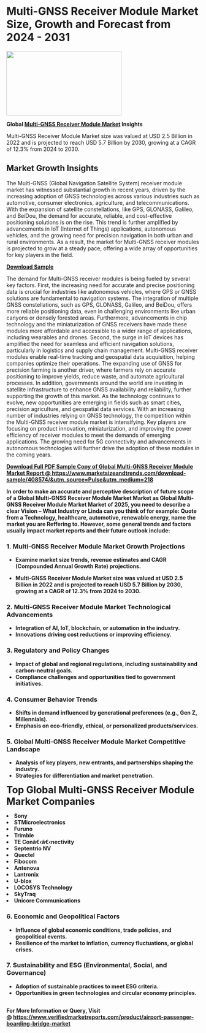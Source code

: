 <H1>Multi-GNSS Receiver Module Market Size, Growth and Forecast from 2024 - 2031</H1><img class="aligncenter size-medium wp-image-584254" src="https://thirdeyenews.in/wp-content/uploads/2024/09/Global-Market-Research-300x168.jpeg" alt="" width="300" height="168" /><p><strong>Global&nbsp;<a href="https://www.marketsizeandtrends.com/download-sample/408574/&amp;utm_source=Pulse&amp;utm_medium=218">Multi-GNSS Receiver Module Market</a> Insights</strong></p><p>Multi-GNSS Receiver Module Market size was valued at USD 2.5 Billion in 2022 and is projected to reach USD 5.7 Billion by 2030, growing at a CAGR of 12.3% from 2024 to 2030.</p><p><h2>Market Growth Insights</h2> <p>The Multi-GNSS (Global Navigation Satellite System) receiver module market has witnessed substantial growth in recent years, driven by the increasing adoption of GNSS technologies across various industries such as automotive, consumer electronics, agriculture, and telecommunications. With the expansion of satellite constellations, like GPS, GLONASS, Galileo, and BeiDou, the demand for accurate, reliable, and cost-effective positioning solutions is on the rise. This trend is further amplified by advancements in IoT (Internet of Things) applications, autonomous vehicles, and the growing need for precision navigation in both urban and rural environments. As a result, the market for Multi-GNSS receiver modules is projected to grow at a steady pace, offering a wide array of opportunities for key players in the field.</p> <p><strong><a href="#">Download Sample</a></strong></p> <p>The demand for Multi-GNSS receiver modules is being fueled by several key factors. First, the increasing need for accurate and precise positioning data is crucial for industries like autonomous vehicles, where GPS or GNSS solutions are fundamental to navigation systems. The integration of multiple GNSS constellations, such as GPS, GLONASS, Galileo, and BeiDou, offers more reliable positioning data, even in challenging environments like urban canyons or densely forested areas. Furthermore, advancements in chip technology and the miniaturization of GNSS receivers have made these modules more affordable and accessible to a wider range of applications, including wearables and drones. Second, the surge in IoT devices has amplified the need for seamless and efficient navigation solutions, particularly in logistics and supply chain management. Multi-GNSS receiver modules enable real-time tracking and geospatial data acquisition, helping companies optimize their operations. The expanding use of GNSS for precision farming is another driver, where farmers rely on accurate positioning to improve yields, reduce waste, and automate agricultural processes. In addition, governments around the world are investing in satellite infrastructure to enhance GNSS availability and reliability, further supporting the growth of this market. As the technology continues to evolve, new opportunities are emerging in fields such as smart cities, precision agriculture, and geospatial data services. With an increasing number of industries relying on GNSS technology, the competition within the Multi-GNSS receiver module market is intensifying. Key players are focusing on product innovation, miniaturization, and improving the power efficiency of receiver modules to meet the demands of emerging applications. The growing need for 5G connectivity and advancements in autonomous technologies will further drive the adoption of these modules in the coming years. <p><strong><a href="#"></p><p><span class=""><strong>Download Full PDF Sample Copy of Global Multi-GNSS Receiver Module Market Report</strong> @ <a href="https://www.marketsizeandtrends.com/download-sample/408574/&amp;utm_source=Pulse&amp;utm_medium=218" target="_blank">https://www.marketsizeandtrends.com/download-sample/408574/&amp;utm_source=Pulse&amp;utm_medium=218</a></span></p><p>In order to make an accurate and perceptive description of future scope of a Global&nbsp;Multi-GNSS Receiver Module Market Market as Global&nbsp;Multi-GNSS Receiver Module Market Market of 2025, you need to describe a clear Vision &ndash; What Industry or Linda can you think of for example: Quote from a Technology, healthcare, automotive, renewable energy, name the market you are Reffering to. However, some general trends and factors usually impact market reports and their future outlook include:</p><h3>1.&nbsp;<strong>Multi-GNSS Receiver Module Market Growth Projections</strong></h3><ul><li>Examine market size trends, revenue estimates and CAGR (Compounded Annual Growth Rate) projections.</li><li><p>Multi-GNSS Receiver Module Market size was valued at USD 2.5 Billion in 2022 and is projected to reach USD 5.7 Billion by 2030, growing at a CAGR of 12.3% from 2024 to 2030.</p></li></ul><h3>2.&nbsp;<strong>Multi-GNSS Receiver Module Market Technological Advancements</strong></h3><ul><li>Integration of AI, IoT, blockchain, or automation in the industry.</li><li>Innovations driving cost reductions or improving efficiency.</li></ul><h3>3.&nbsp;<strong>Regulatory and Policy Changes</strong></h3><ul><li>Impact of global and regional regulations, including sustainability and carbon-neutral goals.</li><li>Compliance challenges and opportunities tied to government initiatives.</li></ul><h3>4.&nbsp;<strong>Consumer Behavior Trends</strong></h3><ul><li>Shifts in demand influenced by generational preferences (e.g., Gen Z, Millennials).</li><li>Emphasis on eco-friendly, ethical, or personalized products/services.</li></ul><h3>5.&nbsp;<strong>Global Multi-GNSS Receiver Module Market Competitive Landscape</strong></h3><ul><li>Analysis of key players, new entrants, and partnerships shaping the industry.</li><li>Strategies for differentiation and market penetration.</li></ul><p data-pm-slice="1 1 []"><span style="color: inherit; font-family: inherit; font-size: 25px;">Top Global Multi-GNSS Receiver Module Market Companies</span></p><div class="" data-test-id=""><p><li>Sony</li><li> STMicroelectronics</li><li> Furuno</li><li> Trimble</li><li> TE Conâ€‹â€‹nectivity</li><li> Septentrio NV</li><li> Quectel</li><li> Fibocom</li><li> Antenova</li><li> Lantronix</li><li> U-blox</li><li> LOCOSYS Technology</li><li> SkyTraq</li><li> Unicore Communications</li></p></div><h3>6.&nbsp;<strong>Economic and Geopolitical Factors</strong></h3><ul><li>Influence of global economic conditions, trade policies, and geopolitical events.</li><li>Resilience of the market to inflation, currency fluctuations, or global crises.</li></ul><h3>7.&nbsp;<strong>Sustainability and ESG (Environmental, Social, and Governance)</strong></h3><ul><li>Adoption of sustainable practices to meet ESG criteria.</li><li>Opportunities in green technologies and circular economy principles.</li></ul><h2><strong style="font-size: 14px;">For More Information or Query, Visit @&nbsp;</strong><a style="background-color: #ffffff; font-size: 14px;" href="https://www.marketsizeandtrends.com/report/multi-gnss-receiver-module-market/" target="_blank">https://www.verifiedmarketreports.com/product/airport-passenger-boarding-bridge-market</a></h2>

